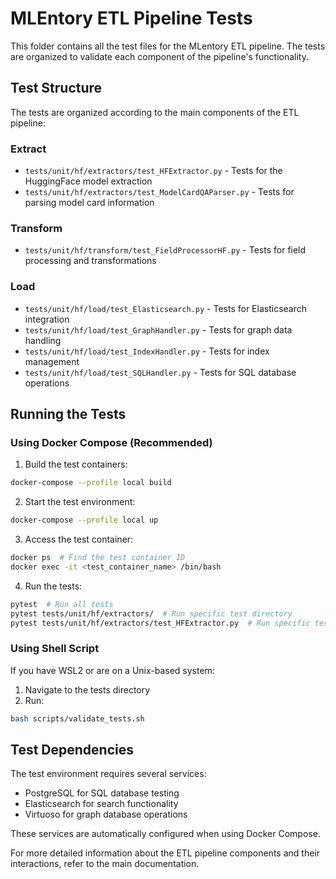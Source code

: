 # MLEntory ETL Pipeline Tests

This folder contains all the test files for the MLentory ETL pipeline. The tests are organized to validate each component of the pipeline's functionality.

## Test Structure

The tests are organized according to the main components of the ETL pipeline:

### Extract
- `tests/unit/hf/extractors/test_HFExtractor.py` - Tests for the HuggingFace model extraction
- `tests/unit/hf/extractors/test_ModelCardQAParser.py` - Tests for parsing model card information

### Transform
- `tests/unit/hf/transform/test_FieldProcessorHF.py` - Tests for field processing and transformations

### Load
- `tests/unit/hf/load/test_Elasticsearch.py` - Tests for Elasticsearch integration
- `tests/unit/hf/load/test_GraphHandler.py` - Tests for graph data handling
- `tests/unit/hf/load/test_IndexHandler.py` - Tests for index management
- `tests/unit/hf/load/test_SQLHandler.py` - Tests for SQL database operations

## Running the Tests

### Using Docker Compose (Recommended)

1. Build the test containers:
```bash
docker-compose --profile local build
```

2. Start the test environment:
```bash
docker-compose --profile local up
```

3. Access the test container:
```bash
docker ps  # Find the test container ID
docker exec -it <test_container_name> /bin/bash
```

4. Run the tests:
```bash
pytest  # Run all tests
pytest tests/unit/hf/extractors/  # Run specific test directory
pytest tests/unit/hf/extractors/test_HFExtractor.py  # Run specific test file
```

### Using Shell Script

If you have WSL2 or are on a Unix-based system:

1. Navigate to the tests directory
2. Run:
```bash
bash scripts/validate_tests.sh
```

## Test Dependencies

The test environment requires several services:
- PostgreSQL for SQL database testing
- Elasticsearch for search functionality
- Virtuoso for graph database operations

These services are automatically configured when using Docker Compose.

For more detailed information about the ETL pipeline components and their interactions, refer to the main documentation.



